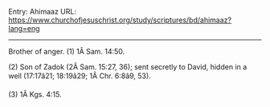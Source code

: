 Entry: Ahimaaz
URL: https://www.churchofjesuschrist.org/study/scriptures/bd/ahimaaz?lang=eng

---

Brother of anger. (1) 1Â Sam. 14:50.

(2) Son of Zadok (2Â Sam. 15:27, 36); sent secretly to David, hidden in a well (17:17â21; 18:19â29; 1Â Chr. 6:8â9, 53).

(3) 1Â Kgs. 4:15.
